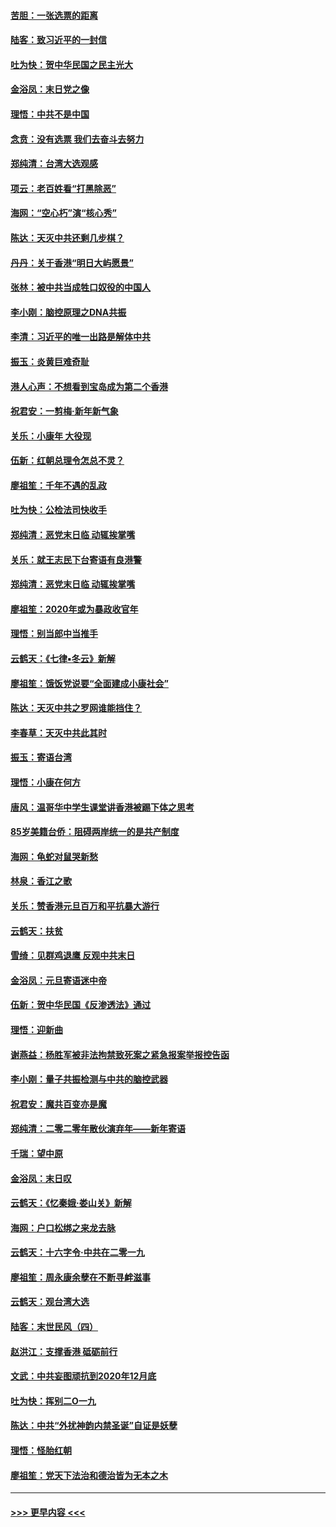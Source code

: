 #### [苦胆：一张选票的距离](../pages/nsc993/n11788914.md?t=01131122) 
#### [陆客：致习近平的一封信](../pages/nsc993/n11788867.md?t=01131122) 
#### [吐为快：贺中华民国之民主光大](../pages/nsc993/n11788618.md?t=01131122) 
#### [金浴凤：末日党之像](../pages/nsc993/n11787475.md?t=01131122) 
#### [理悟：中共不是中国](../pages/nsc993/n11787463.md?t=01131122) 
#### [念贲：没有选票  我们去奋斗去努力](../pages/nsc993/n11787398.md?t=01131122) 
#### [郑纯清：台湾大选观感](../pages/nsc993/n11786210.md?t=01131122) 
#### [项云：老百姓看“打黑除恶”](../pages/nsc993/n11785398.md?t=01131122) 
#### [海网：“空心朽”演“核心秀”](../pages/nsc993/n11783874.md?t=01131122) 
#### [陈达：天灭中共还剩几步棋？](../pages/nsc993/n11783719.md?t=01131122) 
#### [丹丹：关于香港“明日大屿愿景”](../pages/nsc993/n11783273.md?t=01131122) 
#### [张林：被中共当成牲口奴役的中国人](../pages/nsc993/n11782397.md?t=01131122) 
#### [李小刚：脑控原理之DNA共振](../pages/nsc993/n11780962.md?t=01131122) 
#### [李清：习近平的唯一出路是解体中共](../pages/nsc993/n11780866.md?t=01131122) 
#### [振玉：炎黄巨难奇耻](../pages/nsc993/n11779632.md?t=01131122) 
#### [港人心声：不想看到宝岛成为第二个香港](../pages/nsc993/n11778817.md?t=01131122) 
#### [祝君安：一剪梅‧新年新气象](../pages/nsc993/n11776340.md?t=01131122) 
#### [关乐：小康年 大役现](../pages/nsc993/n11774213.md?t=01131122) 
#### [伍新：红朝总理令怎总不灵？](../pages/nsc993/n11770813.md?t=01131122) 
#### [廖祖笙：千年不遇的乱政](../pages/nsc993/n11770373.md?t=01131122) 
#### [吐为快：公检法司快收手](../pages/nsc993/n11770359.md?t=01131122) 
#### [郑纯清：恶党末日临 动辄挨掌嘴](../pages/nsc993/n11769912.md?t=01131122) 
#### [关乐：就王志民下台寄语有良港警](../pages/nsc993/n11769903.md?t=01131122) 
#### [郑纯清：恶党末日临 动辄挨掌嘴](../pages/nsc993/n11769356.md?t=01131122) 
#### [廖祖笙：2020年或为暴政收官年](../pages/nsc993/n11768216.md?t=01131122) 
#### [理悟：别当郎中当推手](../pages/nsc993/n11768243.md?t=01131122) 
#### [云鹤天：《七律▪冬云》新解](../pages/nsc993/n11768204.md?t=01131122) 
#### [廖祖笙：饿饭党说要“全面建成小康社会”](../pages/nsc993/n11767482.md?t=01131122) 
#### [陈达：天灭中共之罗网谁能挡住？](../pages/nsc993/n11767465.md?t=01131122) 
#### [李春草：天灭中共此其时](../pages/nsc993/n11767452.md?t=01131122) 
#### [振玉：寄语台湾](../pages/nsc993/n11767432.md?t=01131122) 
#### [理悟：小康在何方](../pages/nsc993/n11767394.md?t=01131122) 
#### [唐风：温哥华中学生课堂讲香港被踢下体之思考](../pages/nsc993/n11766848.md?t=01131122) 
#### [85岁美籍台侨：阻碍两岸统一的是共产制度](../pages/nsc993/n11765043.md?t=01131122) 
#### [海网：龟蛇对鼠哭新愁](../pages/nsc993/n11764895.md?t=01131122) 
#### [林泉：香江之歌](../pages/nsc993/n11764415.md?t=01131122) 
#### [关乐：赞香港元旦百万和平抗暴大游行](../pages/nsc993/n11764382.md?t=01131122) 
#### [云鹤天：扶贫](../pages/nsc993/n11764245.md?t=01131122) 
#### [雪绮：见群鸡退鹰  反观中共末日](../pages/nsc993/n11762112.md?t=01131122) 
#### [金浴凤：元旦寄语迷中帝](../pages/nsc993/n11761788.md?t=01131122) 
#### [伍新：贺中华民国《反渗透法》通过](../pages/nsc993/n11761994.md?t=01131122) 
#### [理悟：迎新曲](../pages/nsc993/n11761152.md?t=01131122) 
#### [谢燕益：杨胜军被非法拘禁致死案之紧急报案举报控告函](../pages/nsc993/n11756134.md?t=01131122) 
#### [李小刚：量子共振检测与中共的脑控武器](../pages/nsc993/n11754518.md?t=01131122) 
#### [祝君安：魔共百变亦是魔](../pages/nsc993/n11754469.md?t=01131122) 
#### [郑纯清：二零二零年散伙演弃年——新年寄语](../pages/nsc993/n11754195.md?t=01131122) 
#### [千瑞：望中原](../pages/nsc993/n11754159.md?t=01131122) 
#### [金浴凤：末日叹](../pages/nsc993/n11752359.md?t=01131122) 
#### [云鹤天：《忆秦娥‧娄山关》新解](../pages/nsc993/n11752348.md?t=01131122) 
#### [海网：户口松绑之来龙去脉](../pages/nsc993/n11752328.md?t=01131122) 
#### [云鹤天：十六字令‧中共在二零一九](../pages/nsc993/n11752305.md?t=01131122) 
#### [廖祖笙：周永康余孽在不断寻衅滋事](../pages/nsc993/n11751013.md?t=01131122) 
#### [云鹤天：观台湾大选](../pages/nsc993/n11751007.md?t=01131122) 
#### [陆客：末世民风（四）](../pages/nsc993/n11749203.md?t=01131122) 
#### [赵洪江：支撑香港 砥砺前行](../pages/nsc993/n11748482.md?t=01131122) 
#### [文武：中共妄图顽抗到2020年12月底](../pages/nsc993/n11748446.md?t=01131122) 
#### [吐为快：挥别二O一九](../pages/nsc993/n11748411.md?t=01131122) 
#### [陈达：中共“外扰神韵内禁圣诞”自证是妖孽](../pages/nsc993/n11748226.md?t=01131122) 
#### [理悟：怪胎红朝](../pages/nsc993/n11748206.md?t=01131122) 
#### [廖祖笙：党天下法治和德治皆为无本之木](../pages/nsc993/n11748135.md?t=01131122) 

----
#### [ >>> 更早内容 <<< ](../indexes/nsc993-earlier.md)
